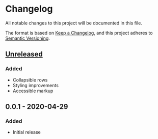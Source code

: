 # Changelog

All notable changes to this project will be documented in this file.

The format is based on [Keep a Changelog](https://keepachangelog.com/en/1.0.0/), and this project
adheres to [Semantic Versioning](https://semver.org/spec/v2.0.0.html).

## [Unreleased]
### Added
- Collapsible rows
- Styling improvements
- Accessible markup

## 0.0.1 - 2020-04-29
### Added
- Initial release

[Unreleased]: https://github.com/manifoldco/manifold-invoices/compare/v0.0.1...HEAD

